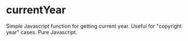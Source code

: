 # currentYear
Simple Javascript function for getting current year.
Useful for "copyright year" cases. Pure Javascript.
